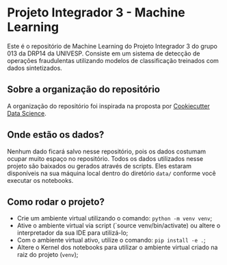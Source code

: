 # Projeto Integrador 3 - Machine Learning
Este é o repositório de Machine Learning do Projeto Integrador 3 do grupo 013 da DRP14 da UNIVESP. Consiste em um sistema de detecção de operações fraudulentas utilizando modelos de classificação treinados com dados sintetizados.

## Sobre a organização do repositório
A organização do repositório foi inspirada na proposta por [Cookiecutter Data Science](https://cookiecutter-data-science.drivendata.org/).

## Onde estão os dados?
Nenhum dado ficará salvo nesse repositório, pois os dados costumam ocupar muito espaço no repositório. Todos os dados utilizados nesse projeto são baixados ou gerados através de scripts. Eles estaram disponíveis na sua máquina local dentro do diretório `data/` conforme você executar os notebooks.

## Como rodar o projeto?
- Crie um ambiente virtual utilizando o comando: `python -m venv venv`;
- Ative o ambiente virtual via script (`source venv/bin/activate) ou altere o interpretador da sua IDE para utilizá-lo;
- Com o ambiente virtual ativo, utilize o comando: `pip install -e .`;
- Altere o Kernel dos notebooks para utilizar o ambiente virtual criado na raiz do projeto (`venv`);